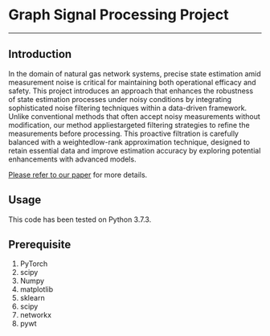 # Graph Signal Processing Project
--------------------------
## Introduction

In the domain of natural gas network systems, precise state estimation amid measurement noise is critical for maintaining both operational efficacy and safety. This project introduces an approach that enhances the robustness of state estimation processes under noisy conditions by integrating sophisticated noise filtering techniques within a data-driven framework. Unlike conventional methods that often accept noisy measurements without modification, our method appliestargeted filtering strategies to refine the measurements before processing. This proactive filtration is carefully balanced with a weightedlow-rank approximation technique, designed to retain essential data and improve estimation accuracy by exploring potential enhancements with advanced models.   

[Please refer to our paper](https://drive.google.com/file/d/1G-Vmn4EaY-XjjCD8Lp7qKBA4TEIw-GrE/view?usp=sharing) for more details.


## Usage
This code has been tested on Python 3.7.3.

## Prerequisite
1. PyTorch
2. scipy
3. Numpy
4. matplotlib
5. sklearn
6. scipy
7. networkx
8. pywt
